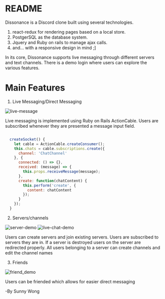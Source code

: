 # README

Dissonance is a Discord clone built using several technologies.
1. react-redux for rendering pages based on a local store.
2. PostgerSQL as the database system.
3. Jquery and Ruby on rails to manage ajax calls.
4. and... with a responsive design in mind ;]

In its core, Dissonance supports live messaging through different servers and text channels. There is a demo login where users can explore the various features.

# Main Features

1. Live Messaging/Direct Messaging

![live-message](./screenshots/direct-message-demo.gif)

Live messaging is implemented using Ruby on Rails ActionCable. Users are subscribed whenever they are presented a message input field.

```javascript

  createSocket() {
    let cable = ActionCable.createConsumer();
    this.chats = cable.subscriptions.create({
      channel: 'ChatChannel'
    }, {
      connected: () => {},
      received: (message) => {
        this.props.receiveMessage(message);
      },
      create: function(chatContent) {
        this.perform('create', {
          content: chatContent
        });
      }
    });
  }

  ```

2. Servers/channels

![server-demo](./screenshots/server-demo.gif)
![live-chat-demo](./screenshots/live-chat-demo.gif)

Users can create servers and join existing servers. Users are subscribed to servers they are in. If a server is destroyed users on the server are redirected properly. All users belonging to a server can create channels and edit the channel names

3. Friends

![friend_demo](./screenshots/friend_demo.gif)

Users can be friended which allows for easier direct messaging





-By Sunny Wong
